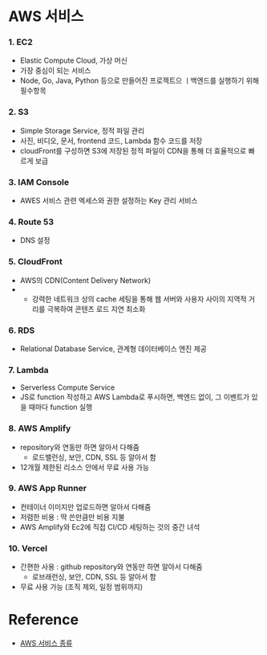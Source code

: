 # AWS 서비스
### 1. EC2
- Elastic Compute Cloud, 가상 머신
- 가장 중심이 되는 서비스
- Node, Go, Java, Python 등으로 만들어진 프로젝트으 ㅣ백엔드를 실행하기 위해 필수항목

### 2. S3
- Simple Storage Service, 정적 파일 관리
- 사진, 비디오, 문서, frontend 코드, Lambda 함수 코드를 저장
- cloudFront를 구성하면 S3에 저장된 정적 파일이 CDN을 통해 더 효율적으로 빠르게 보급

### 3. IAM Console
- AWES 서비스 관련 엑세스와 권한 설정하는 Key 관리 서비스

### 4. Route 53
- DNS 설정

### 5. CloudFront
- AWS의 CDN(Content Delivery Network)
- - 강력한 네트워크 상의 cache 세팅을 통해 웹 서버와 사용자 사이의 지역적 거리를 극복하여 콘텐츠 로드 지연 최소화

### 6. RDS
- Relational Database Service, 관계형 데이터베이스 엔진 제공

### 7. Lambda
- Serverless Compute Service
- JS로 function 작성하고 AWS Lambda로 푸시하면, 백엔드 없이, 그 이벤트가 있을 때마다 function 실행

### 8. AWS Amplify
- repository와 연동만 하면 알아서 다해줌
  - 로드밸런싱, 보안, CDN, SSL 등 알아서 함
- 12개월 제한된 리소스 안에서 무료 사용 가능

### 9. AWS App Runner
- 컨테이너 이미지만 업로드하면 알아서 다해줌
- 저렴한 비용 : 딱 쓴만큼만 비용 지불
- AWS Amplify와 Ec2에 직접 CI/CD 세팅하는 것의 중간 녀석

### 10. Vercel
- 간편한 사용 : github repository와 연동만 하면 알아서 다해줌
  - 로브래런싱, 보안, CDN, SSL 등 알아서 함
- 무료 사용 가능 (조직 제외, 일정 범위까지)


# Reference
- [AWS 서비스 종류](https://www.hanl.tech/blog/helpful-9-amazon-web-services-for-developers/)